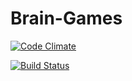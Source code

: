 # Brain-Games

[![Code Climate](https://codeclimate.com/github/codeclimate/codeclimate/badges/gpa.svg)](https://codeclimate.com/github/mor-alex/project-lvl1-s308)

[![Build Status](https://travis-ci.org/mor-alex/project-lvl1-s308.svg?branch=master)](https://travis-ci.org/mor-alex/project-lvl1-s308>)